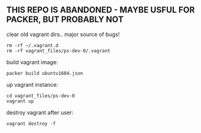 
## THIS REPO IS ABANDONED - MAYBE USFUL FOR PACKER, BUT PROBABLY NOT

clear old vagrant dirs.. major source of bugs!

```
rm -rf ~/.vagrant.d
rm -rf vagrant_files/ps-dev-0/.vagrant
```

build vagrant image:
```
packer build ubuntu1604.json
```

up vagrant instance:
```
cd vagrant_files/ps-dev-0
vagrant up
```

destroy vagrant after user:
```
vagrant destroy -f
```
